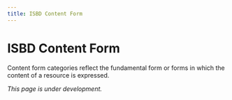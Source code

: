 ```yaml
---
title: ISBD Content Form
---
```


# ISBD Content Form

Content form categories reflect the fundamental form or forms in which the content of a resource is expressed.

*This page is under development.*